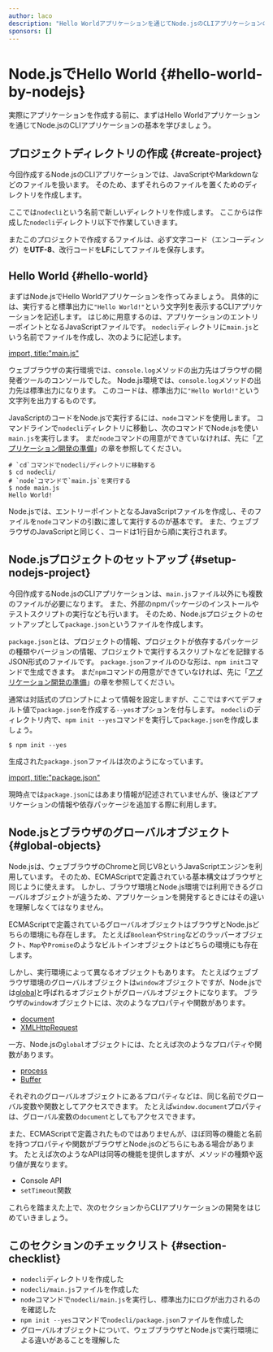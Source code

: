 ```yaml
---
author: laco
description: "Hello Worldアプリケーションを通じてNode.jsのCLIアプリケーションの基本を学びます。"
sponsors: []
---
```


# Node.jsでHello World {#hello-world-by-nodejs}

実際にアプリケーションを作成する前に、まずはHello Worldアプリケーションを通じてNode.jsのCLIアプリケーションの基本を学びましょう。

## プロジェクトディレクトリの作成 {#create-project}

今回作成するNode.jsのCLIアプリケーションでは、JavaScriptやMarkdownなどのファイルを扱います。
そのため、まずそれらのファイルを置くためのディレクトリを作成します。

ここでは`nodecli`という名前で新しいディレクトリを作成します。
ここからは作成した`nodecli`ディレクトリ以下で作業していきます。

またこのプロジェクトで作成するファイルは、必ず文字コード（エンコーディング）を**UTF-8**、改行コードを**LF**にしてファイルを保存します。

## Hello World {#hello-world}


まずはNode.jsでHello Worldアプリケーションを作ってみましょう。
具体的には、実行すると標準出力に`"Hello World!"`という文字列を表示するCLIアプリケーションを記述します。
はじめに用意するのは、アプリケーションのエントリーポイントとなるJavaScriptファイルです。
`nodecli`ディレクトリに`main.js`という名前でファイルを作成し、次のように記述します。

[import, title:"main.js"](src/main.js)

ウェブブラウザの実行環境では、`console.log`メソッドの出力先はブラウザの開発者ツールのコンソールでした。
Node.js環境では、`console.log`メソッドの出力先は標準出力になります。
このコードは、標準出力に`"Hello World!"`という文字列を出力するものです。

JavaScriptのコードをNode.jsで実行するには、`node`コマンドを使用します。
コマンドラインで`nodecli`ディレクトリに移動し、次のコマンドでNode.jsを使い`main.js`を実行します。
まだ`node`コマンドの用意ができていなければ、先に「[アプリケーション開発の準備][]」の章を参照してください。

```shell
# `cd`コマンドでnodecli/ディレクトリに移動する
$ cd nodecli/
# `node`コマンドで`main.js`を実行する
$ node main.js
Hello World!
```

Node.jsでは、エントリーポイントとなるJavaScriptファイルを作成し、そのファイルを`node`コマンドの引数に渡して実行するのが基本です。
また、ウェブブラウザのJavaScriptと同じく、コードは1行目から順に実行されます。

## Node.jsプロジェクトのセットアップ {#setup-nodejs-project}

今回作成するNode.jsのCLIアプリケーションは、`main.js`ファイル以外にも複数のファイルが必要になります。
また、外部のnpmパッケージのインストールやテストスクリプトの実行なども行います。
そのため、Node.jsプロジェクトのセットアップとして`package.json`というファイルを作成します。

`package.json`とは、プロジェクトの情報、プロジェクトが依存するパッケージの種類やバージョンの情報、プロジェクトで実行するスクリプトなどを記録するJSON形式のファイルです。
`package.json`ファイルのひな形は、`npm init`コマンドで生成できます。
まだ`npm`コマンドの用意ができていなければ、先に「[アプリケーション開発の準備][]」の章を参照してください。

通常は対話式のプロンプトによって情報を設定しますが、ここではすべてデフォルト値で`package.json`を作成する`--yes`オプションを付与します。
`nodecli`のディレクトリ内で、`npm init --yes`コマンドを実行して`package.json`を作成しましょう。

```shell
$ npm init --yes
```

生成された`package.json`ファイルは次のようになっています。

[import, title:"package.json"](src/package.json)

現時点では`package.json`にはあまり情報が記述されていませんが、後ほどアプリケーションの情報や依存パッケージを追加する際に利用します。

## Node.jsとブラウザのグローバルオブジェクト {#global-objects}

Node.jsは、ウェブブラウザのChromeと同じV8というJavaScriptエンジンを利用しています。
そのため、ECMAScriptで定義されている基本構文はブラウザと同じように使えます。
しかし、ブラウザ環境とNode.js環境では利用できるグローバルオブジェクトが違うため、アプリケーションを開発するときにはその違いを理解しなくてはなりません。

ECMAScriptで定義されているグローバルオブジェクトはブラウザとNode.jsどちらの環境にも存在します。
たとえば`Boolean`や`String`などのラッパーオブジェクト、`Map`や`Promise`のようなビルトインオブジェクトはどちらの環境にも存在します。

しかし、実行環境によって異なるオブジェクトもあります。
たとえばウェブブラウザ環境のグローバルオブジェクトは`window`オブジェクトですが、Node.jsでは[global][]と呼ばれるオブジェクトがグローバルオブジェクトになります。
ブラウザの`window`オブジェクトには、次のようなプロパティや関数があります。

- [document][]
- [XMLHttpRequest][]

一方、Node.jsの`global`オブジェクトには、たとえば次のようなプロパティや関数があります。

- [process][]
- [Buffer][]

それぞれのグローバルオブジェクトにあるプロパティなどは、同じ名前でグローバル変数や関数としてアクセスできます。
たとえば`window.document`プロパティは、グローバル変数の`document`としてもアクセスできます。

また、ECMAScriptで定義されたものではありませんが、ほぼ同等の機能と名前を持つプロパティや関数がブラウザとNode.jsのどちらにもある場合があります。
たとえば次のようなAPIは同等の機能を提供しますが、メソッドの種類や返り値が異なります。

- Console API
- `setTimeout`関数

これらを踏まえた上で、次のセクションからCLIアプリケーションの開発をはじめていきましょう。

## このセクションのチェックリスト {#section-checklist}

- `nodecli`ディレクトリを作成した
- `nodecli/main.js`ファイルを作成した
- `node`コマンドで`nodecli/main.js`を実行し、標準出力にログが出力されるのを確認した
- `npm init --yes`コマンドで`nodecli/package.json`ファイルを作成した
- グローバルオブジェクトについて、ウェブブラウザとNode.jsで実行環境による違いがあることを理解した

[document]: https://developer.mozilla.org/ja/docs/Web/API/Document
[XMLHttpRequest]: https://developer.mozilla.org/ja/docs/Web/API/XMLHttpRequest
[global]: https://nodejs.org/docs/latest-v20.x/api/globals.html
[process]: https://nodejs.org/docs/latest-v20.x/api/process.html#process_process
[Buffer]: https://nodejs.org/docs/latest-v20.x/api/buffer.html

[アプリケーション開発の準備]: ../../setup-local-env/README.md
